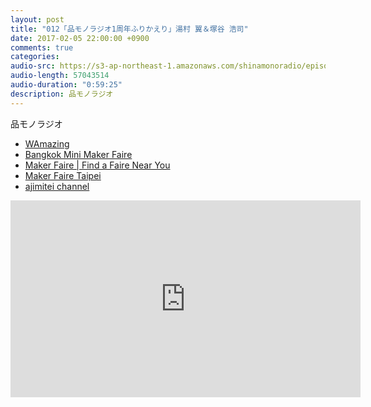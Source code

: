 ```yaml
---
layout: post
title: "012「品モノラジオ1周年ふりかえり」湯村 翼＆塚谷 浩司"
date: 2017-02-05 22:00:00 +0900
comments: true
categories:
audio-src: https://s3-ap-northeast-1.amazonaws.com/shinamonoradio/episodes/012.mp3
audio-length: 57043514
audio-duration: "0:59:25"
description: 品モノラジオ
---
```

品モノラジオ

- [WAmazing](https://info.wamazing.jp/)
- [Bangkok Mini Maker Faire](https://www.facebook.com/bangkokmakerfaire/)
- [Maker Faire | Find a Faire Near You](http://makerfaire.com/map/)
- [Maker Faire Taipei](http://www.makerfaire.com.tw/)
- [ajimitei channel](https://www.youtube.com/channel/UCFkkumrDa6BBLTh1SEpp5SQ)

<iframe width="560" height="315" src="https://www.youtube.com/embed/L-xXzf1Tr6U" frameborder="0" allowfullscreen></iframe>
